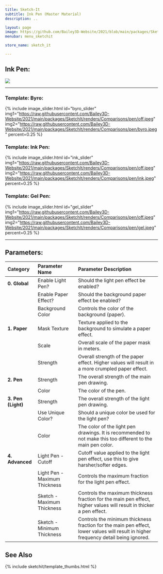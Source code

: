 ```yaml
---
title: Sketch-It
subtitle: Ink Pen (Master Material)
description: ..

layout: page
image: https://github.com/Bailey3D-Website/2021/blob/main/packages/SketchIt/banner.png?raw=true
menubar: menu_sketchit

store_name: sketch_it

---
```

## **Ink Pen:**

<img src="https://raw.githubusercontent.com/Bailey3D-Website/2021/main/packages/SketchIt/renders/Gifs/pen.webp">

---

### **Template: Byro:**
<section id="byro"/>

{% include image_slider.html id="byro_slider" img1="https://raw.githubusercontent.com/Bailey3D-Website/2021/main/packages/SketchIt/renders/Comparisons/pen/off.jpeg" img2="https://raw.githubusercontent.com/Bailey3D-Website/2021/main/packages/SketchIt/renders/Comparisons/pen/byro.jpeg" percent=0.25 %}

### **Template: Ink Pen:**
<section id="ink"/>

{% include image_slider.html id="ink_slider" img1="https://raw.githubusercontent.com/Bailey3D-Website/2021/main/packages/SketchIt/renders/Comparisons/pen/off.jpeg" img2="https://raw.githubusercontent.com/Bailey3D-Website/2021/main/packages/SketchIt/renders/Comparisons/pen/ink.jpeg" percent=0.25 %}

### **Template: Gel Pen:**
<section id="gel"/>

{% include image_slider.html id="gel_slider" img1="https://raw.githubusercontent.com/Bailey3D-Website/2021/main/packages/SketchIt/renders/Comparisons/pen/off.jpeg" img2="https://raw.githubusercontent.com/Bailey3D-Website/2021/main/packages/SketchIt/renders/Comparisons/pen/gel.jpeg" percent=0.25 %}

---

## **Parameters:**

<!--{% include carousel.html id="bit_depth_slider"
  img1="https://github.com/Bailey3D-Website/2021/blob/main/packages/SketchIt/renders/Pen/InkPen_Trove.jpeg?raw=true"
  img2="https://github.com/Bailey3D-Website/2021/blob/main/packages/SketchIt/renders/Pen/ByroPen_Trove.jpeg?raw=true"
  img3="https://github.com/Bailey3D-Website/2021/blob/main/packages/SketchIt/renders/Pen/ByroPen_Vice.jpeg?raw=true"
  img4="https://github.com/Bailey3D-Website/2021/blob/main/packages/SketchIt/renders/Pen/GelPen_Trove.jpeg?raw=true"
  img5="https://github.com/Bailey3D-Website/2021/blob/main/packages/SketchIt/renders/Pen/GelPen_Vice.jpeg?raw=true"
  img6="https://github.com/Bailey3D-Website/2021/blob/main/packages/SketchIt/renders/Pen/InkPen_Rift.jpeg?raw=true"
  img7="https://github.com/Bailey3D-Website/2021/blob/main/packages/SketchIt/renders/Pen/InkPen_Vice.jpeg?raw=true"
%}-->

|<b>Category</b>|<b>Parameter Name</b>|<b>Parameter Description</b>|
|:---|:---|:---|
|<b>0. Global</b>|Enable Light Pen?|Should the light pen effect be enabled?|
||Enable Paper Effect?|Should the background paper effect be enabled?|
||Background Color|Controls the color of the background (paper).|
|<b>1. Paper</b>|Mask Texture|Texture applied to the background to simulate a paper effect.|
||Scale|Overall scale of the paper mask in meters.|
||Strength|Overall strength of the paper effect. Higher values will result in a more crumpled paper effect.|
|<b>2. Pen</b>|Strength|The overall strength of the main pen drawing.|
||Color|The color of the pen.|
|<b>3. Pen (Light)</b>|Strength|The overall strength of the light pen drawing.|
||Use Unique Color?|Should a unique color be used for the light pen?|
||Color|The color of the light pen drawings. It is recommended to not make this too different to the main pen color.|
|<b>4. Advanced</b>|Light Pen - Cutoff|Cutoff value applied to the light pen effect, use this to give harsher/softer edges.|
||Light Pen - Maximum Thickness|Controls the maximum fraction for the light pen effect.|
||Sketch - Maximum Thickness|Controls the maximum thickness fraction for the main pen effect, higher values will result in thicker a pen effect.|
||Sketch - Minimum Thickness|Controls the minimum thickness fraction for the main pen effect, lower values will result in higher frequency detail being ignored.|

## See Also

{% include sketchit/template_thumbs.html %}